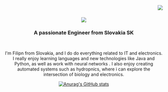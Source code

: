 <img align="right" src="https://visitor-badge.laobi.icu/badge?page_id=salesp07.salesp07" />

<h1 align="center">
    <img src="https://readme-typing-svg.herokuapp.com/?font=Righteous&size=35&center=true&vCenter=true&width=500&height=70&duration=4000&lines=Hi+There!+👋;+I'm+Filip+Seč!;" />
</h1>

<h3 align="center">A passionate Engineer from Slovakia SK</h3>

<br/>

<div align="center">
 

I'm Filipn from Slovakia, and I do do everything related to IT and electronics. I really enjoy learning languages and new technologies like Java and Python, as well as work with neural networks . I also enjoy creating automated systems such as hydropnics, where i can explore the intersection of biology and electronics.

[![Anurag's GitHub stats](https://github-readme-stats.vercel.app/api?username=filip-sec)](https://github.com/anuraghazra/github-readme-stats)
